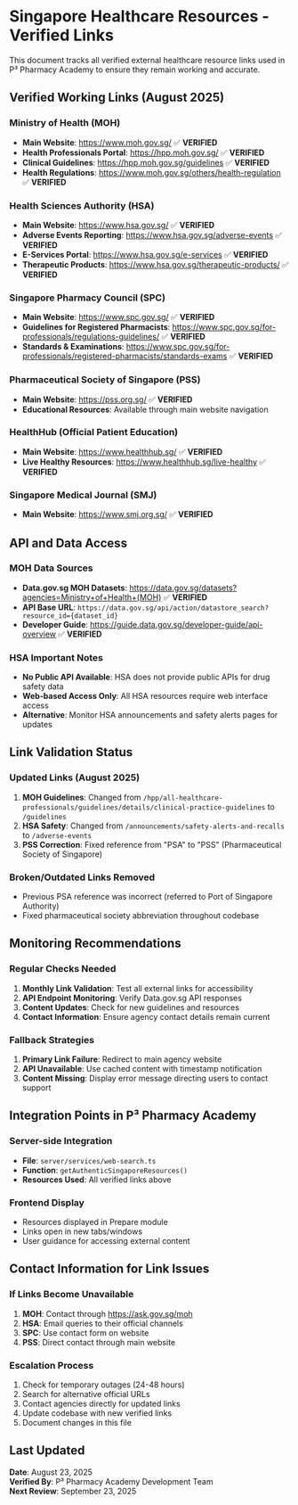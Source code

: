 # Singapore Healthcare Resources - Verified Links

This document tracks all verified external healthcare resource links used in P³ Pharmacy Academy to ensure they remain working and accurate.

## Verified Working Links (August 2025)

### Ministry of Health (MOH)
- **Main Website**: https://www.moh.gov.sg/ ✅ **VERIFIED**
- **Health Professionals Portal**: https://hpp.moh.gov.sg/ ✅ **VERIFIED**
- **Clinical Guidelines**: https://hpp.moh.gov.sg/guidelines ✅ **VERIFIED**
- **Health Regulations**: https://www.moh.gov.sg/others/health-regulation ✅ **VERIFIED**

### Health Sciences Authority (HSA)
- **Main Website**: https://www.hsa.gov.sg/ ✅ **VERIFIED**
- **Adverse Events Reporting**: https://www.hsa.gov.sg/adverse-events ✅ **VERIFIED**
- **E-Services Portal**: https://www.hsa.gov.sg/e-services ✅ **VERIFIED**
- **Therapeutic Products**: https://www.hsa.gov.sg/therapeutic-products/ ✅ **VERIFIED**

### Singapore Pharmacy Council (SPC)
- **Main Website**: https://www.spc.gov.sg/ ✅ **VERIFIED**
- **Guidelines for Registered Pharmacists**: https://www.spc.gov.sg/for-professionals/regulations-guidelines/ ✅ **VERIFIED**
- **Standards & Examinations**: https://www.spc.gov.sg/for-professionals/registered-pharmacists/standards-exams ✅ **VERIFIED**

### Pharmaceutical Society of Singapore (PSS)
- **Main Website**: https://pss.org.sg/ ✅ **VERIFIED**
- **Educational Resources**: Available through main website navigation

### HealthHub (Official Patient Education)
- **Main Website**: https://www.healthhub.sg/ ✅ **VERIFIED**
- **Live Healthy Resources**: https://www.healthhub.sg/live-healthy ✅ **VERIFIED**

### Singapore Medical Journal (SMJ)
- **Main Website**: https://www.smj.org.sg/ ✅ **VERIFIED**

## API and Data Access

### MOH Data Sources
- **Data.gov.sg MOH Datasets**: https://data.gov.sg/datasets?agencies=Ministry+of+Health+(MOH) ✅ **VERIFIED**
- **API Base URL**: `https://data.gov.sg/api/action/datastore_search?resource_id={dataset_id}`
- **Developer Guide**: https://guide.data.gov.sg/developer-guide/api-overview ✅ **VERIFIED**

### HSA Important Notes
- **No Public API Available**: HSA does not provide public APIs for drug safety data
- **Web-based Access Only**: All HSA resources require web interface access
- **Alternative**: Monitor HSA announcements and safety alerts pages for updates

## Link Validation Status

### Updated Links (August 2025)
1. **MOH Guidelines**: Changed from `/hpp/all-healthcare-professionals/guidelines/details/clinical-practice-guidelines` to `/guidelines`
2. **HSA Safety**: Changed from `/announcements/safety-alerts-and-recalls` to `/adverse-events`
3. **PSS Correction**: Fixed reference from "PSA" to "PSS" (Pharmaceutical Society of Singapore)

### Broken/Outdated Links Removed
- Previous PSA reference was incorrect (referred to Port of Singapore Authority)
- Fixed pharmaceutical society abbreviation throughout codebase

## Monitoring Recommendations

### Regular Checks Needed
1. **Monthly Link Validation**: Test all external links for accessibility
2. **API Endpoint Monitoring**: Verify Data.gov.sg API responses
3. **Content Updates**: Check for new guidelines and resources
4. **Contact Information**: Ensure agency contact details remain current

### Fallback Strategies
1. **Primary Link Failure**: Redirect to main agency website
2. **API Unavailable**: Use cached content with timestamp notification
3. **Content Missing**: Display error message directing users to contact support

## Integration Points in P³ Pharmacy Academy

### Server-side Integration
- **File**: `server/services/web-search.ts`
- **Function**: `getAuthenticSingaporeResources()`
- **Resources Used**: All verified links above

### Frontend Display
- Resources displayed in Prepare module
- Links open in new tabs/windows
- User guidance for accessing external content

## Contact Information for Link Issues

### If Links Become Unavailable
1. **MOH**: Contact through https://ask.gov.sg/moh
2. **HSA**: Email queries to their official channels
3. **SPC**: Use contact form on website
4. **PSS**: Direct contact through main website

### Escalation Process
1. Check for temporary outages (24-48 hours)
2. Search for alternative official URLs
3. Contact agencies directly for updated links
4. Update codebase with new verified links
5. Document changes in this file

## Last Updated
**Date**: August 23, 2025  
**Verified By**: P³ Pharmacy Academy Development Team  
**Next Review**: September 23, 2025
